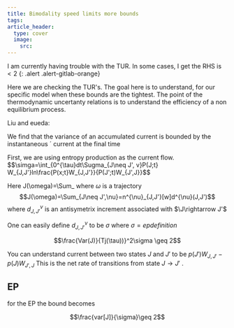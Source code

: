 ```yaml
---
title: Bimodality speed limits more bounds
tags: 
article_header:
  type: cover
  image:
    src: 
---
```

I am currently having trouble with the TUR. In some cases, I get the RHS is $< 2$
{: .alert .alert-gitlab-orange}


Here we are checking the TUR's. The goal here is to understand, for our specific model when these bounds are the tightest. The point of the thermodynamic uncertanty relations is to understand the efficiency of a non equilibrium process. 

Liu and eueda: 

We find that the variance of an accumulated current is bounded by the instantaneous ´
current at the final time


First, we are using entropy production as the current flow. 
$$\simga=\int_{0^{\tau}dt\Sugma_{J\neq J', v}P(J;t} W_{J,J'}ln\frac{P(x;t}W_{J,J'}}{P(J';t)W_{J',J}}$$

Here J(\omega)=\Sum_
where $\omega$ is a trajectory
$$J(\omega)=\Sum_{J\neq J',\nu}=n^{\nu}_{J,J'}[w]d^{\nu}(J,J')$$
where $d^{\nu}_{J,J'}$ is  an antisymetrix increment associated with $\J\rightarrow J'$

One can easily define $d^{\nu}_{J,J'}$ to be $\sigma$ where $\sigma = ep definition$



$$\frac{Var(J)}{Tj(\tau))}^2\sigma \geq 2$$

You can understand current between two states $J$ and $J'$ to be $p(J')W_{J,J'}-p(J)W_{J',J}$ This is the net rate of transitions from state $J \rightarrow J'$
.
## EP

for the EP the bound becomes 

$$\frac{var[J]}{\sigma}\geq 2$$
